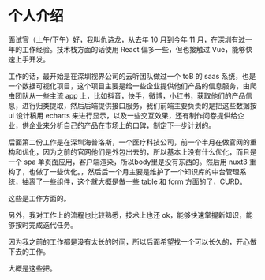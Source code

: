 # 个人介绍

面试官（上午/下午）好，我叫仇诗龙，从去年 10 月到今年 11 月，在深圳有过一年的工作经验。技术栈方面的话使用 React 偏多一些，但也接触过 Vue，能够快速上手开发。

工作的话，最开始是在深圳视界公司的云听团队做过一个 toB 的 saas 系统，也是一个数据可视化项目，这个项目主要是给一些企业提供他们产品的信息服务，由爬虫团队从一些主流 app 上，比如抖音，快手，微博，小红书，获取他们的产品信息，进行归类提取，然后后端提供接口服务，我们前端主要负责的是把这些数据按 ui 设计稿用 echarts 来进行显示，以及一些交互效果，还有制作问卷提供给企业，供企业来分析自己的产品在市场上的口碑，制定下一步计划的。

后面第二份工作是在深圳海普洛斯，一个医疗科技公司，前一个半月在做官网的重构和优化，因为之前的官网他们是外包出去的，所以基本上没有什么优化，而且是一个 spa 单页面应用，客户端渲染，所以body里是没有东西的。然后用 nuxt3 重构了，也做了一些优化。，然后后一个月主要是维护了一个知识库的中台管理系统，抽离了一些组件，这个就大概是做一些 table 和 form 方面的了，CURD。

这些是工作方面的。

另外，我对工作上的流程也比较熟悉，技术上也还 ok，能够快速掌握新知识，能够按时完成迭代任务。

因为我之前的工作都是没有太长的时间，所以后面希望找一个可以长久的，开心做下去的工作。

大概是这些把。
